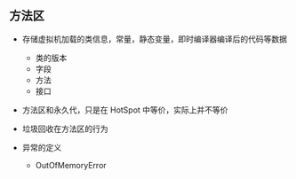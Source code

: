 ## 方法区

* 存储虚拟机加载的类信息，常量，静态变量，即时编译器编译后的代码等数据

	* 类的版本
	* 字段
	* 方法
	* 接口

* 方法区和永久代，只是在 HotSpot 中等价，实际上并不等价

* 垃圾回收在方法区的行为

* 异常的定义
	* OutOfMemoryError